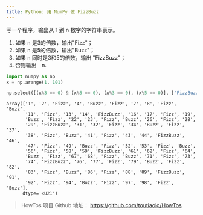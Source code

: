 ```yaml
---
title: Python: 用 NumPy 做 FizzBuzz
---
```



写一个程序，输出从 1 到 n 数字的字符串表示。

1. 如果 n 是3的倍数，输出"Fizz"；
2. 如果 n 是5的倍数，输出"Buzz"；
3. 如果 n 同时是3和5的倍数，输出 "FizzBuzz"；
4. 否则输出　n.


```python
import numpy as np
x = np.arange(1, 101)

np.select([(x%3 == 0) & (x%5 == 0), (x%3 == 0), (x%5 == 0)], ['FizzBuzz','Fizz','Buzz'], x) 
```




    array(['1', '2', 'Fizz', '4', 'Buzz', 'Fizz', '7', '8', 'Fizz', 'Buzz',
           '11', 'Fizz', '13', '14', 'FizzBuzz', '16', '17', 'Fizz', '19',
           'Buzz', 'Fizz', '22', '23', 'Fizz', 'Buzz', '26', 'Fizz', '28',
           '29', 'FizzBuzz', '31', '32', 'Fizz', '34', 'Buzz', 'Fizz', '37',
           '38', 'Fizz', 'Buzz', '41', 'Fizz', '43', '44', 'FizzBuzz', '46',
           '47', 'Fizz', '49', 'Buzz', 'Fizz', '52', '53', 'Fizz', 'Buzz',
           '56', 'Fizz', '58', '59', 'FizzBuzz', '61', '62', 'Fizz', '64',
           'Buzz', 'Fizz', '67', '68', 'Fizz', 'Buzz', '71', 'Fizz', '73',
           '74', 'FizzBuzz', '76', '77', 'Fizz', '79', 'Buzz', 'Fizz', '82',
           '83', 'Fizz', 'Buzz', '86', 'Fizz', '88', '89', 'FizzBuzz', '91',
           '92', 'Fizz', '94', 'Buzz', 'Fizz', '97', '98', 'Fizz', 'Buzz'],
          dtype='<U21')


> HowTos 项目 Github 地址： https://github.com/toutiaoio/HowTos
